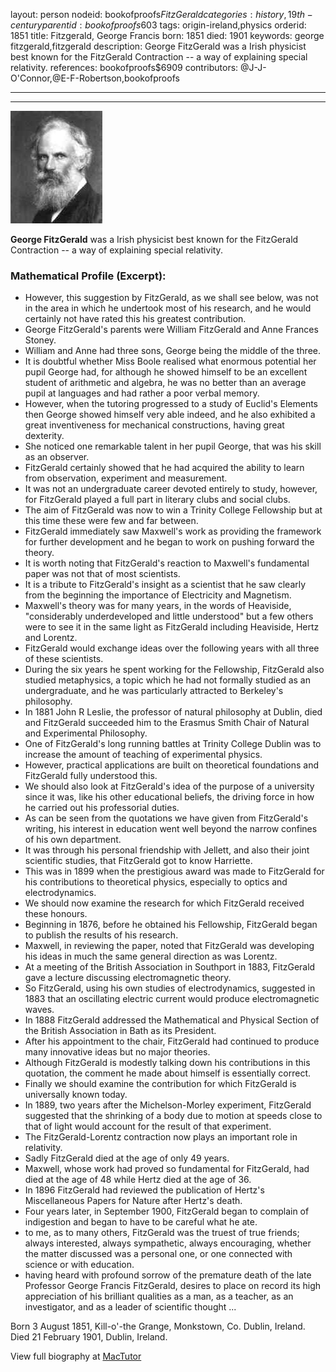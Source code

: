 layout: person
nodeid: bookofproofs$FitzGerald
categories: history,19th-century
parentid: bookofproofs$603
tags: origin-ireland,physics
orderid: 1851
title: Fitzgerald, George Francis
born: 1851
died: 1901
keywords: george fitzgerald,fitzgerald
description: George FitzGerald was a Irish physicist best known for the FitzGerald Contraction -- a way of explaining special relativity.
references: bookofproofs$6909
contributors: @J-J-O'Connor,@E-F-Robertson,bookofproofs

---



---

![FitzGerald.jpg](https://github.com/bookofproofs/bookofproofs.github.io/blob/main/_sources/_assets/images/portraits/FitzGerald.jpg?raw=true)

**George FitzGerald** was a Irish physicist best known for the FitzGerald Contraction -- a way of explaining special relativity.

### Mathematical Profile (Excerpt):
* However, this suggestion by FitzGerald, as we shall see below, was not in the area in which he undertook most of his research, and he would certainly not have rated this his greatest contribution.
* George FitzGerald's parents were William FitzGerald and Anne Frances Stoney.
* William and Anne had three sons, George being the middle of the three.
* It is doubtful whether Miss Boole realised what enormous potential her pupil George had, for although he showed himself to be an excellent student of arithmetic and algebra, he was no better than an average pupil at languages and had rather a poor verbal memory.
* However, when the tutoring progressed to a study of Euclid's Elements then George showed himself very able indeed, and he also exhibited a great inventiveness for mechanical constructions, having great dexterity.
* She noticed one remarkable talent in her pupil George, that was his skill as an observer.
* FitzGerald certainly showed that he had acquired the ability to learn from observation, experiment and measurement.
* It was not an undergraduate career devoted entirely to study, however, for FitzGerald played a full part in literary clubs and social clubs.
* The aim of FitzGerald was now to win a Trinity College Fellowship but at this time these were few and far between.
* FitzGerald immediately saw Maxwell's work as providing the framework for further development and he began to work on pushing forward the theory.
* It is worth noting that FitzGerald's reaction to Maxwell's fundamental paper was not that of most scientists.
* It is a tribute to FitzGerald's insight as a scientist that he saw clearly from the beginning the importance of Electricity and Magnetism.
* Maxwell's theory was for many years, in the words of Heaviside, "considerably underdeveloped and little understood" but a few others were to see it in the same light as FitzGerald including Heaviside, Hertz and Lorentz.
* FitzGerald would exchange ideas over the following years with all three of these scientists.
* During the six years he spent working for the Fellowship, FitzGerald also studied metaphysics, a topic which he had not formally studied as an undergraduate, and he was particularly attracted to Berkeley's philosophy.
* In 1881 John R Leslie, the professor of natural philosophy at Dublin, died and FitzGerald succeeded him to the Erasmus Smith Chair of Natural and Experimental Philosophy.
* One of FitzGerald's long running battles at Trinity College Dublin was to increase the amount of teaching of experimental physics.
* However, practical applications are built on theoretical foundations and FitzGerald fully understood this.
* We should also look at FitzGerald's idea of the purpose of a university since it was, like his other educational beliefs, the driving force in how he carried out his professorial duties.
* As can be seen from the quotations we have given from FitzGerald's writing, his interest in education went well beyond the narrow confines of his own department.
* It was through his personal friendship with Jellett, and also their joint scientific studies, that FitzGerald got to know Harriette.
* This was in 1899 when the prestigious award was made to FitzGerald for his contributions to theoretical physics, especially to optics and electrodynamics.
* We should now examine the research for which FitzGerald received these honours.
* Beginning in 1876, before he obtained his Fellowship, FitzGerald began to publish the results of his research.
* Maxwell, in reviewing the paper, noted that FitzGerald was developing his ideas in much the same general direction as was Lorentz.
* At a meeting of the British Association in Southport in 1883, FitzGerald gave a lecture discussing electromagnetic theory.
* So FitzGerald, using his own studies of electrodynamics, suggested in 1883 that an oscillating electric current would produce electromagnetic waves.
* In 1888 FitzGerald addressed the Mathematical and Physical Section of the British Association in Bath as its President.
* After his appointment to the chair, FitzGerald had continued to produce many innovative ideas but no major theories.
* Although FitzGerald is modestly talking down his contributions in this quotation, the comment he made about himself is essentially correct.
* Finally we should examine the contribution for which FitzGerald is universally known today.
* In 1889, two years after the Michelson-Morley experiment, FitzGerald suggested that the shrinking of a body due to motion at speeds close to that of light would account for the result of that experiment.
* The FitzGerald-Lorentz contraction now plays an important role in relativity.
* Sadly FitzGerald died at the age of only 49 years.
* Maxwell, whose work had proved so fundamental for FitzGerald, had died at the age of 48 while Hertz died at the age of 36.
* In 1896 FitzGerald had reviewed the publication of Hertz's Miscellaneous Papers for Nature after Hertz's death.
* Four years later, in September 1900, FitzGerald began to complain of indigestion and began to have to be careful what he ate.
* to me, as to many others, FitzGerald was the truest of true friends; always interested, always sympathetic, always encouraging, whether the matter discussed was a personal one, or one connected with science or with education.
* having heard with profound sorrow of the premature death of the late Professor George Francis FitzGerald, desires to place on record its high appreciation of his brilliant qualities as a man, as a teacher, as an investigator, and as a leader of scientific thought ...

Born 3 August 1851, Kill-o'-the Grange, Monkstown, Co. Dublin, Ireland. Died 21 February 1901, Dublin, Ireland.

View full biography at [MacTutor](https://mathshistory.st-andrews.ac.uk/Biographies/FitzGerald/)
